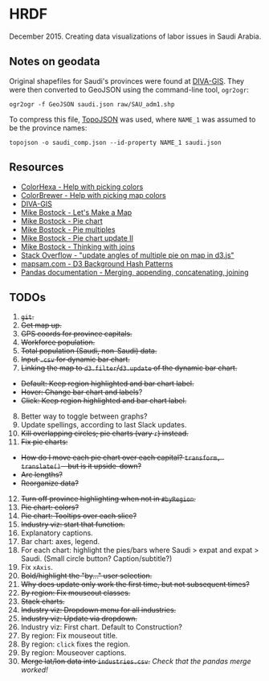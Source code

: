 HRDF
====

December 2015. Creating data visualizations of labor issues in Saudi Arabia.

## Notes on geodata

Original shapefiles for Saudi's provinces were found at [DIVA-GIS](http://www.diva-gis.org/). They were then converted to GeoJSON using the command-line tool, `ogr2ogr`:
```
ogr2ogr -f GeoJSON saudi.json raw/SAU_adm1.shp
```

To compress this file, [TopoJSON](https://github.com/mbostock/topojson) was used, where `NAME_1` was assumed to be the province names:
```
topojson -o saudi_comp.json --id-property NAME_1 saudi.json
```

## Resources
* [ColorHexa - Help with picking colors](http://www.colorhexa.com/)
* [ColorBrewer - Help with picking map colors](http://colorbrewer2.org/)
* [DIVA-GIS](http://www.diva-gis.org/)
* [Mike Bostock - Let's Make a Map](http://bost.ocks.org/mike/map/)
* [Mike Bostock - Pie chart](http://bl.ocks.org/mbostock/3887235)
* [Mike Bostock - Pie multiples](http://bl.ocks.org/mbostock/1305111)
* [Mike Bostock - Pie chart update II](http://bl.ocks.org/mbostock/1346410)
* [Mike Bostock - Thinking with joins](http://bost.ocks.org/mike/join/)
* [Stack Overflow - "update angles of multiple pie on map in d3.js"](https://stackoverflow.com/questions/23186449/update-angles-of-multiple-pie-on-map-in-d3-js)
* [mapsam.com - D3 Background Hash Patterns](http://mapsam.com/posts/d3-background-hash/)
* [Pandas documentation - Merging, appending, concatenating, joining](http://pandas.pydata.org/pandas-docs/stable/merging.html)

## TODOs
1. ~~`git`.~~
2. ~~Get map up.~~
3. ~~GPS coords for province capitals.~~
4. ~~Workforce population.~~
5. ~~Total population (Saudi, non-Saudi) data.~~ 
6. ~~Input `.csv` for dynamic bar chart.~~
7. ~~Linking the map to `d3.filter`/`d3.update` of the dynamic bar chart.~~
  * ~~Default: Keep region highlighted and bar chart label.~~
  * ~~Hover: Change bar chart and labels~~?
  * ~~Click: Keep region highlighted and bar chart label.~~ 
8. Better way to toggle between graphs?
9. Update spellings, according to last Slack updates.
10. ~~Kill overlapping circles; pie charts (vary `r`) instead.~~
11. ~~Fix pie charts:~~
  * ~~How do I move each pie chart over each capital? `transform, translate()` - but is it upside-down?~~
  * ~~Arc lengths?~~
  * ~~Reorganize data?~~
12. ~~Turn off province highlighting when not in `#byRegion`.~~
13. ~~Pie chart: colors?~~
14. ~~Pie chart: Tooltips over each slice?~~
15. ~~Industry viz: start that function.~~ 
16. Explanatory captions.
17. Bar chart: axes, legend.
18. For each chart: highlight the pies/bars where Saudi > expat and expat > Saudi. (Small circle button? Caption/subtitle?)
19. Fix `xAxis`. 
20. ~~Bold/highlight the "by..." user selection.~~
21. ~~Why does update only work the first time, but not subsequent times?~~
22. ~~By region: Fix mouseout classes.~~
23. ~~Stack charts.~~
24. ~~Industry viz: Dropdown menu for all industries.~~
25. ~~Industry viz: Update via dropdown.~~
26. Industry viz: First chart. Default to Construction? 
27. By region: Fix mouseout title.
28. By region: `click` fixes the region.
29. By region: Mouseover captions.
30. ~~Merge lat/lon data into `industries.csv`.~~ _Check that the pandas merge worked!_

